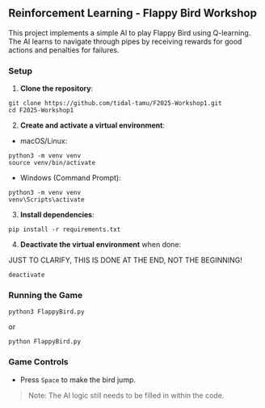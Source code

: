 ## Reinforcement Learning - Flappy Bird Workshop

This project implements a simple AI to play Flappy Bird using Q-learning. The AI learns to navigate through pipes by receiving rewards for good actions and penalties for failures.

### Setup

1. **Clone the repository**:

```
git clone https://github.com/tidal-tamu/F2025-Workshop1.git
cd F2025-Workshop1
```

2. **Create and activate a virtual environment**:

-   macOS/Linux:

```
python3 -m venv venv
source venv/bin/activate
```

-   Windows (Command Prompt):

```
python3 -m venv venv
venv\Scripts\activate
```

3. **Install dependencies**:

```
pip install -r requirements.txt
```

4. **Deactivate the virtual environment** when done:

JUST TO CLARIFY, THIS IS DONE AT THE END, NOT THE BEGINNING!

```
deactivate
```

### Running the Game

```
python3 FlappyBird.py
```

or

```
python FlappyBird.py
```

### Game Controls

-   Press `Space` to make the bird jump.

> Note: The AI logic still needs to be filled in within the code.
